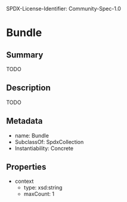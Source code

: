 SPDX-License-Identifier: Community-Spec-1.0

# Bundle

## Summary

TODO

## Description

TODO

## Metadata

- name: Bundle
- SubclassOf: SpdxCollection
- Instantiability: Concrete

## Properties

- context
  - type: xsd:string
  - maxCount: 1

